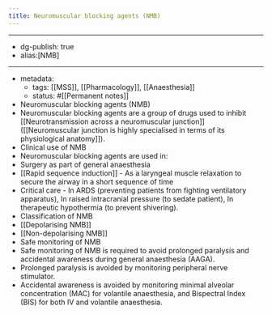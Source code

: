 ```yaml
---
title: Neuromuscular blocking agents (NMB)
---
```


- --
- dg-publish: true
- alias:[NMB]
- --
- metadata:
	- tags: [[MSS]], [[Pharmacology]], [[Anaesthesia]]
	- status: #[[Permanent notes]]
- Neuromuscular blocking agents (NMB)
- Neuromuscular blocking agents are a group of drugs used to inhibit [[Neurotransmission across a neuromuscular junction]] ([[Neuromuscular junction is highly specialised in terms of its physiological anatomy]]).
- Clinical use of NMB
- Neuromuscular blocking agents are used in:
- Surgery as part of general anaesthesia
- [[Rapid sequence induction]] - As a laryngeal muscle relaxation to secure the airway in a short sequence of time
- Critical care - In ARDS (preventing patients from fighting ventilatory apparatus), In raised intracranial pressure (to sedate patient), In therapeutic hypothermia (to prevent shivering).
- Classification of NMB
- [[Depolarising NMB]]
- [[Non-depolarising NMB]]
- Safe monitoring of NMB
- Safe monitoring of NMB is required to avoid prolonged paralysis and accidental awareness during general anaesthesia (AAGA).
- Prolonged paralysis is avoided by monitoring peripheral nerve stimulator.
- Accidental awareness is avoided by monitoring minimal alveolar concentration (MAC) for volantile anaesthesia, and Bispectral Index (BIS) for both IV and volantile anaesthesia.